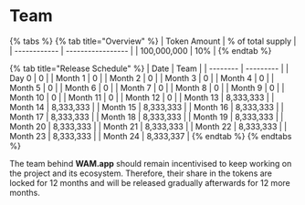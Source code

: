 # Team

{% tabs %}
{% tab title="Overview" %}
| Token Amount | % of total supply |
| ------------ | ----------------- |
| 100,000,000  | 10%               |
{% endtab %}

{% tab title="Release Schedule" %}
| Date     | Team      |
| -------- | --------- |
| Day 0    | 0         |
| Month 1  | 0         |
| Month 2  | 0         |
| Month 3  | 0         |
| Month 4  | 0         |
| Month 5  | 0         |
| Month 6  | 0         |
| Month 7  | 0         |
| Month 8  | 0         |
| Month 9  | 0         |
| Month 10 | 0         |
| Month 11 | 0         |
| Month 12 | 0         |
| Month 13 | 8,333,333 |
| Month 14 | 8,333,333 |
| Month 15 | 8,333,333 |
| Month 16 | 8,333,333 |
| Month 17 | 8,333,333 |
| Month 18 | 8,333,333 |
| Month 19 | 8,333,333 |
| Month 20 | 8,333,333 |
| Month 21 | 8,333,333 |
| Month 22 | 8,333,333 |
| Month 23 | 8,333,333 |
| Month 24 | 8,333,337 |
{% endtab %}
{% endtabs %}

The team behind **WAM.app** should remain incentivised to keep working on the project and its ecosystem. Therefore, their share in the tokens are locked for 12 months and will be released gradually afterwards for 12 more months.
